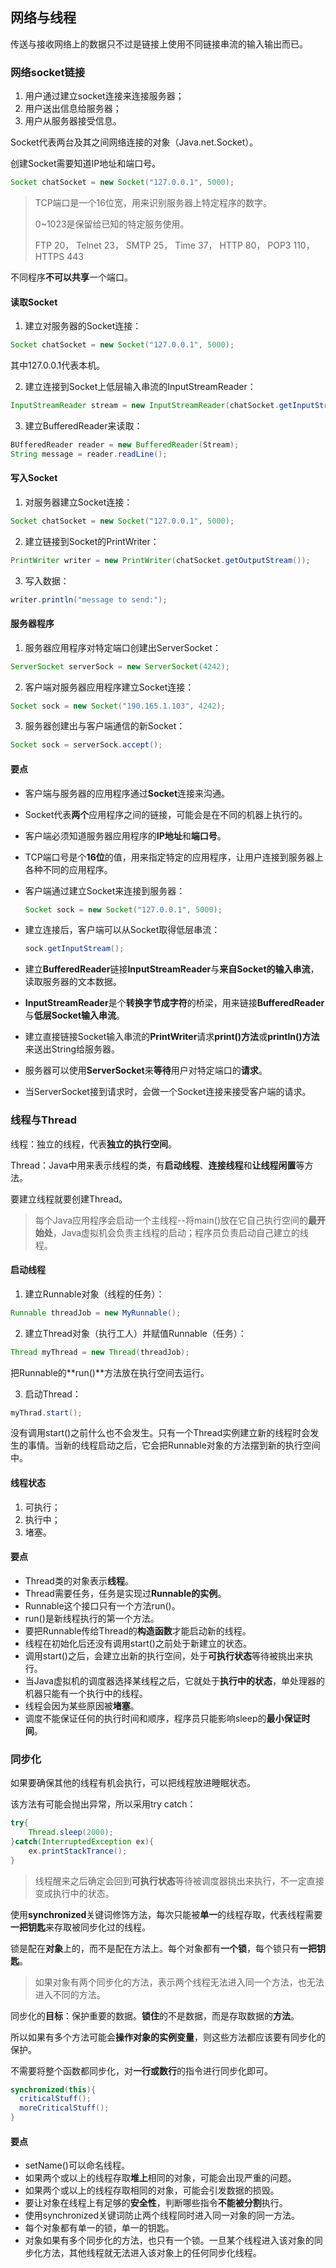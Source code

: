 ## 网络与线程

传送与接收网络上的数据只不过是链接上使用不同链接串流的输入输出而已。

### 网络socket链接

1. 用户通过建立socket连接来连接服务器；
2. 用户送出信息给服务器；
3. 用户从服务器接受信息。

Socket代表两台及其之间网络连接的对象（Java.net.Socket）。

创建Socket需要知道IP地址和端口号。

```java
Socket chatSocket = new Socket("127.0.0.1", 5000);
```

>  TCP端口是一个16位宽，用来识别服务器上特定程序的数字。
>
>  0~1023是保留给已知的特定服务使用。
>
>  FTP 20， Telnet 23， SMTP 25， Time 37， HTTP 80， POP3 110， HTTPS 443

不同程序**不可以共享**一个端口。

#### 读取Socket

1. 建立对服务器的Socket连接：

```java
Socket chatSocket = new Socket("127.0.0.1", 5000);
```

其中127.0.0.1代表本机。

2. 建立连接到Socket上低层输入串流的InputStreamReader：

```java
InputStreamReader stream = new InputStreamReader(chatSocket.getInputStream());
```

3. 建立BufferedReader来读取：

```java
BUfferedReader reader = new BufferedReader(Stream);
String message = reader.readLine();
```

#### 写入Socket

1. 对服务器建立Socket连接：

```java
Socket chatSocket = new Socket("127.0.0.1", 5000);
```

2. 建立链接到Socket的PrintWriter：

```java
PrintWriter writer = new PrintWriter(chatSocket.getOutputStream());
```

3. 写入数据：

```java
writer.println("message to send:");
```

#### 服务器程序

1. 服务器应用程序对特定端口创建出ServerSocket：

```java
ServerSocket serverSock = new ServerSocket(4242);
```

2. 客户端对服务器应用程序建立Socket连接：

```java
Socket sock = new Socket("190.165.1.103", 4242);
```

3. 服务器创建出与客户端通信的新Socket：

```java
Socket sock = serverSock.accept();
```

#### 要点

- 客户端与服务器的应用程序通过**Socket**连接来沟通。

- Socket代表**两个**应用程序之间的链接，可能会是在不同的机器上执行的。

- 客户端必须知道服务器应用程序的**IP地址**和**端口号**。

- TCP端口号是个**16位**的值，用来指定特定的应用程序，让用户连接到服务器上各种不同的应用程序。

- 客户端通过建立Socket来连接到服务器：

  ```java
  Socket sock = new Socket("127.0.0.1", 5000);
  ```

- 建立连接后，客户端可以从Socket取得低层串流：

  ```java
  sock.getInputStream();
  ```

- 建立**BufferedReader**链接**InputStreamReader**与**来自Socket的输入串流**，读取服务器的文本数据。

- **InputStreamReader**是个**转换字节成字符**的桥梁，用来链接**BufferedReader**与**低层Socket输入串流**。

- 建立直接链接Socket输入串流的**PrintWriter**请求**print()方法**或**println()方法**来送出String给服务器。

- 服务器可以使用**ServerSocket**来**等待**用户对特定端口的**请求**。

- 当ServerSocket接到请求时，会做一个Socket连接来接受客户端的请求。

### 线程与Thread

线程：独立的线程，代表**独立的执行空间**。

Thread：Java中用来表示线程的类，有**启动线程**、**连接线程**和**让线程闲置**等方法。

要建立线程就要创建Thread。

> 每个Java应用程序会启动一个主线程--将main()放在它自己执行空间的**最开始处**，Java虚拟机会负责主线程的启动；程序员负责启动自己建立的线程。

#### 启动线程

1. 建立Runnable对象（线程的任务）：

```java
Runnable threadJob = new MyRunnable();
```

2. 建立Thread对象（执行工人）并赋值Runnable（任务）：

```java
Thread myThread = new Thread(threadJob);
```
把Runnable的**run()**方法放在执行空间去运行。

3. 启动Thread：

```java
myThrad.start();
```

没有调用start()之前什么也不会发生。只有一个Thread实例建立新的线程时会发生的事情。当新的线程启动之后，它会把Runnable对象的方法摆到新的执行空间中。

#### 线程状态

1. 可执行；
2. 执行中；
3. 堵塞。

#### 要点

- Thread类的对象表示**线程**。
- Thread需要任务，任务是实现过**Runnable的实例**。
- Runnable这个接口只有一个方法run()。
- run()是新线程执行的第一个方法。
- 要把Runnable传给Thread的**构造函数**才能启动新的线程。
- 线程在初始化后还没有调用start()之前处于新建立的状态。
- 调用start()之后，会建立出新的执行空间，处于**可执行状态**等待被挑出来执行。
- 当Java虚拟机的调度器选择某线程之后，它就处于**执行中的状态**，单处理器的机器只能有一个执行中的线程。
- 线程会因为某些原因被**堵塞**。
- 调度不能保证任何的执行时间和顺序，程序员只能影响sleep的**最小保证时间**。

### 同步化

如果要确保其他的线程有机会执行，可以把线程放进睡眠状态。

该方法有可能会抛出异常，所以采用try catch：

```java
try{
	Thread.sleep(2000);
}catch(InterruptedException ex){
    ex.printStackTrance();
}
```

> 线程醒来之后确定会回到**可执行状态**等待被调度器挑出来执行，不一定直接变成执行中的状态。

使用**synchronized**关键词修饰方法，每次只能被**单一**的线程存取，代表线程需要**一把钥匙**来存取被同步化过的线程。

锁是配在**对象**上的，而不是配在方法上。每个对象都有**一个锁**，每个锁只有**一把钥匙**。

>  如果对象有两个同步化的方法，表示两个线程无法进入同一个方法，也无法进入不同的方法。

同步化的**目标**：保护重要的数据。**锁住**的不是数据，而是存取数据的**方法**。

所以如果有多个方法可能会**操作对象的实例变量**，则这些方法都应该要有同步化的保护。

不需要将整个函数都同步化，对**一行或数行**的指令进行同步化即可。

```java
synchronized(this){
  criticalStuff();
  moreCriticalStuff();
}
```

#### 要点

- setName()可以命名线程。
- 如果两个或以上的线程存取**堆上**相同的对象，可能会出现严重的问题。
- 如果两个或以上的线程存取相同的对象，可能会引发数据的损毁。
- 要让对象在线程上有足够的**安全性**，判断哪些指令**不能被分割**执行。
- 使用synchronized关键词防止两个线程同时进入同一对象的同一方法。
- 每个对象都有单一的锁，单一的钥匙。
- 对象如果有多个同步化的方法，也只有一个锁。一旦某个线程进入该对象的同步化方法，其他线程就无法进入该对象上的任何同步化线程。